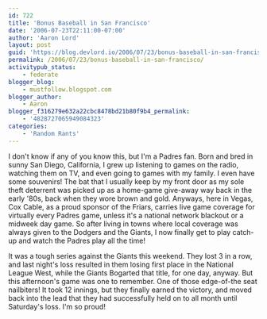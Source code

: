 ```yaml
---
id: 722
title: 'Bonus Baseball in San Francisco'
date: '2006-07-23T22:11:00-07:00'
author: 'Aaron Lord'
layout: post
guid: 'https://blog.devlord.io/2006/07/23/bonus-baseball-in-san-francisco/'
permalink: /2006/07/23/bonus-baseball-in-san-francisco/
activitypub_status:
    - federate
blogger_blog:
    - mustfollow.blogspot.com
blogger_author:
    - Aaron
blogger_f316279e632a22cbc8478bd21b80f9b4_permalink:
    - '4828727065949084323'
categories:
    - 'Random Rants'
---
```


<!--<img align="left" alt="The Sledgehammer" src="http://sandiego.padres.mlb.com/images/2006/07/23/aWswIxSk.jpg" />-->
I don't know if any of you know this, but I'm a Padres fan.  Born and bred in sunny San Diego, California, I grew up listening to games on the radio, watching them on TV, and even going to games with my family.  I even have some souvenirs!  The bat that I usually keep by my front door as my sole theft deterrent was picked up as a home-game give-away way back in the early '80s, back when they wore brown and gold.  Anyways, here in Vegas, Cox Cable, as a proud sponsor of the Friars, carries live game coverage for virtually every Padres game, unless it's a national network blackout or a midweek day game.  So after living in towns where local coverage was always given to the Dodgers and the Giants, I now finally get to play catch-up and watch the Padres play all the time!

It was a tough series against the Giants this weekend.  They lost 3 in a row, and last night's loss resulted in them losing first place in the National League West, while the Giants Bogarted that title, for one day, anyway.  But this afternoon's game was one to remember.  One of those edge-of-the seat nailbiters!  It took 12 innings, but they finally earned the victory, and moved back into the lead that they had successfully held on to all month until Saturday's loss.  I'm so proud!  <!--Here's the <a href="http://sandiego.padres.mlb.com/images/2006/07/23/aWswIxSk.jpg">article</a> from padres.com.-->